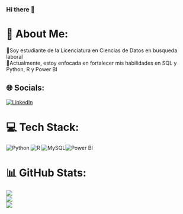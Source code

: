 ### Hi there 👋

<!--
**NoeAvalos/NoeAvalos** is a ✨ _special_ ✨ repository because its `README.md` (this file) appears on your GitHub profile.

Here are some ideas to get you started:

- 🔭 I’m currently working on ...
- 🌱 I’m currently learning ...
- 👯 I’m looking to collaborate on ...
- 🤔 I’m looking for help with ...
- 💬 Ask me about ...
- 📫 How to reach me: ...
- 😄 Pronouns: ...
- ⚡ Fun fact: ...
-->
# 💫 About Me:
👋Soy estudiante de la Licenciatura en Ciencias de Datos en busqueda laboral<br>🌱Actualmente, estoy enfocada en fortalecer mis habilidades en SQL y Python, R y Power BI


## 🌐 Socials:
[![LinkedIn](https://img.shields.io/badge/LinkedIn-%230077B5.svg?logo=linkedin&logoColor=white)](https://linkedin.com/in/https://www.linkedin.com/in/noeliaavalosdatascience/) 

# 💻 Tech Stack:
![Python](https://img.shields.io/badge/python-3670A0?style=for-the-badge&logo=python&logoColor=ffdd54) ![R](https://img.shields.io/badge/r-%23276DC3.svg?style=for-the-badge&logo=r&logoColor=white) ![MySQL](https://img.shields.io/badge/mysql-%2300f.svg?style=for-the-badge&logo=mysql&logoColor=white)![Power BI](https://img.shields.io/badge/Power%20BI-%23F2C811.svg?style=for-the-badge&logo=powerbi&logoColor=white)
# 📊 GitHub Stats:
![](https://github-readme-stats.vercel.app/api?username=NoeAvalos&theme=gruvbox&hide_border=false&include_all_commits=false&count_private=false)<br/>
![](https://github-readme-streak-stats.herokuapp.com/?user=NoeAvalos&theme=gruvbox&hide_border=false)<br/>
![](https://github-readme-stats.vercel.app/api/top-langs/?username=NoeAvalos&theme=gruvbox&hide_border=false&include_all_commits=false&count_private=false&layout=compact)



<!-- Proudly created with GPRM ( https://gprm.itsvg.in ) -->
